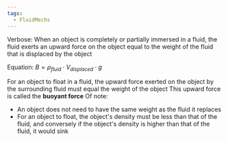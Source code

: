 ```yaml
---
tags:
  - FluidMechs
---
```

Verbose: When an object is completely or partially immersed in a fluid, the fluid exerts an upward force on the object equal to the weight of the fluid that is displaced by the object

Equation: $B=\rho_{fluid}\cdot V_{displaced}\cdot g$   

For an object to float in a fluid, the upward force exerted on the object by the surrounding fluid must equal the weight of the object
This upward force is called the **buoyant force**
 Of note: 
 - An object does not need to have the same weight as the fluid it replaces
 - For an object to float, the object's density must be less than that of the fluid, and conversely if the object's density is higher than that of the fluid, it would sink
